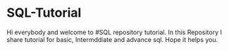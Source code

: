 # SQL-Tutorial
Hi everybody and welcome to #SQL repository tutorial.
In this Repository I share tutorial for basic, Intermddiate and advance sql.
Hope it helps you.
